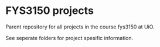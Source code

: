 # FYS3150 projects
Parent repository for all projects in the course fys3150 at UiO.

See seperate folders for project spesific information.
